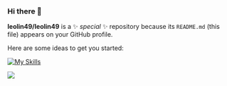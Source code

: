 ### Hi there 👋

**leolin49/leolin49** is a ✨ _special_ ✨ repository because its `README.md` (this file) appears on your GitHub profile.

Here are some ideas to get you started:

<!-- 
![](https://img.shields.io/github/followers/leolin49?style=social)
![](https://img.shields.io/github/stars/leolin49?style=social)
 -->

[![My Skills](https://skillicons.dev/icons?i=go,redis,cpp,mysql,mongodb,py,vim,linux,git,c,lua,django&theme=light)](https://skillicons.dev)

<!-- Centering Icons -->
<!--
<p align="center">
  <a href="https://skillicons.dev">
    <img src="https://skillicons.dev/icons?i=go,redis,cpp,mysql,mongodb,py,vim,linux,git,c,lua,django" />
  </a>
</p>
-->

<!--
- 🔭 I’m currently working on ...
- 🌱 I’m currently learning ...
- 👯 I’m looking to collaborate on ...
- 🤔 I’m looking for help with ...
- 💬 Ask me about ...
- 📫 How to reach me: ...
- 😄 Pronouns: ...
- ⚡ Fun fact: ...
-->

![](https://github-readme-stats.vercel.app/api?username=leolin49)
